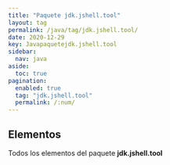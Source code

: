 ```yaml
---
title: "Paquete jdk.jshell.tool"
layout: tag
permalink: /java/tag/jdk.jshell.tool/
date: 2020-12-29
key: Javapaquetejdk.jshell.tool
sidebar: 
  nav: java
aside: 
  toc: true
pagination: 
  enabled: true
  tag: "jdk.jshell.tool"
  permalink: /:num/
---
```


<h2>Elementos</h2>
Todos los elementos del paquete <strong>jdk.jshell.tool</strong>
